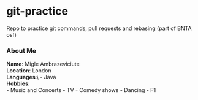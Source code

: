 # git-practice
Repo to practice git commands, pull requests and rebasing (part of BNTA osf)

### About Me

**Name**: Migle Ambrazeviciute\
**Location**: London\
**Languages**:\ 
    - Java\
**Hobbies**:\
    - Music and Concerts
    - TV 
    - Comedy shows
    - Dancing
    - F1

